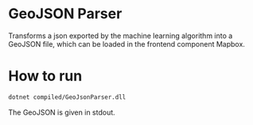 # GeoJSON Parser
Transforms a json exported by the machine learning algorithm into a GeoJSON file, which can be loaded in the frontend component Mapbox.

# How to run

```sh
dotnet compiled/GeoJsonParser.dll
```

The GeoJSON is given in stdout.
